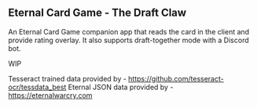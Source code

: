 ## Eternal Card Game - The Draft Claw
An Eternal Card Game companion app that reads the card in the client and provide rating overlay.
It also supports draft-together mode with a Discord bot.

WIP

Tesseract trained data provided by - https://github.com/tesseract-ocr/tessdata_best
Eternal JSON data provided by - https://eternalwarcry.com
